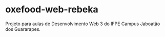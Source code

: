 # oxefood-web-rebeka
Projeto para aulas de Desenvolvimento Web 3 do IFPE Campus Jaboatão dos Guararapes.
